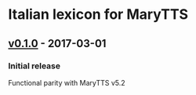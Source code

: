 Italian lexicon for MaryTTS
===========================

[v0.1.0] - 2017-03-01
---------------------

### Initial release

Functional parity with MaryTTS v5.2

[v0.1.0]: https://github.com/marytts/marytts-lexicon-it/tree/v0.1.0
